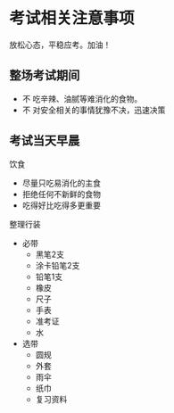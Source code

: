 # 考试相关注意事项

放松心态，平稳应考。加油！

## 整场考试期间

* 不 吃辛辣、油腻等难消化的食物。
* 不 对安全相关的事情犹豫不决，迅速决策

## 考试当天早晨

饮食

* 尽量只吃易消化的主食
* 拒绝任何不新鲜的食物
* 吃得好比吃得多更重要

整理行装

* 必带
  * 黑笔2支
  * 涂卡铅笔2支
  * 铅笔1支
  * 橡皮
  * 尺子
  * 手表
  * 准考证
  * 水
* 选带
  * 圆规
  * 外套
  * 雨伞
  * 纸巾
  * 复习资料

